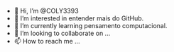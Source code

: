 - 👋 Hi, I’m @COLY3393
- 👀 I’m interested in entender mais do GitHub.
- 🌱 I’m currently learning pensamento computacional.
- 💞️ I’m looking to collaborate on ...
- 📫 How to reach me ...

<!---
COLY3393/COLY3393 is a ✨ special ✨ repository because its `README.md` (this file) appears on your GitHub profile.
You can click the Preview link to take a look at your changes.
--->
